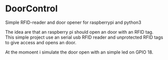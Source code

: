 # DoorControl
Simple RFID-reader and door opener for raspberrypi and python3

The idea are that an raspberry pi should open an door with an RFID tag.
This simple project use an serial usb RFID reader and unprotected RFID tags to give access and opens an door.

At the momoent i simulate the door open with an simple led on GPIO 18.

